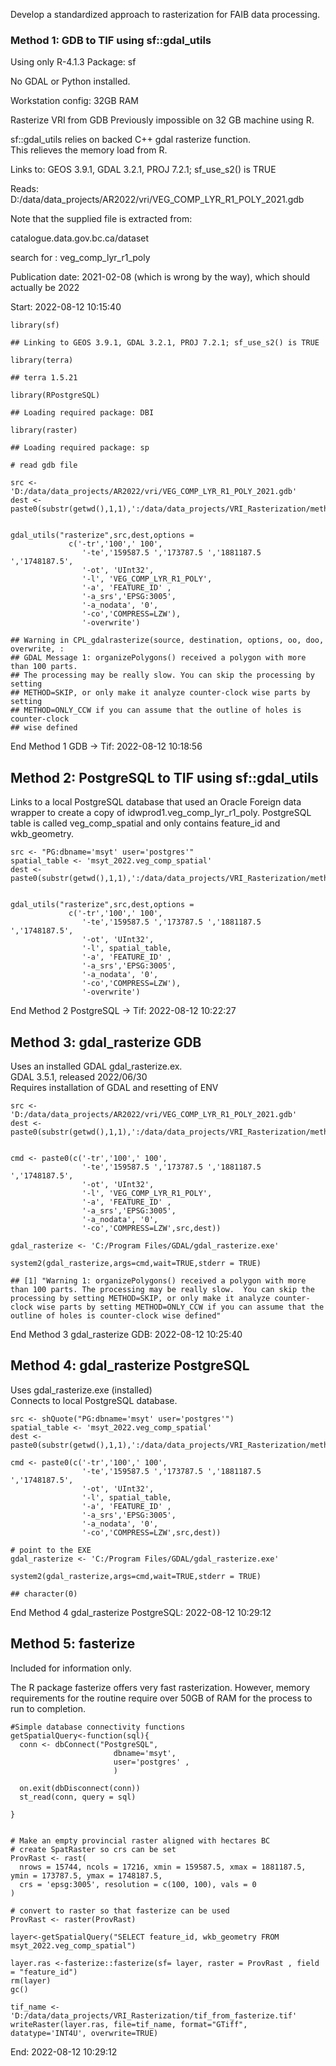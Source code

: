 Develop a standardized approach to rasterization for FAIB data
processing.

### Method 1: GDB to TIF using sf::gdal\_utils

Using only R-4.1.3 Package: sf

No GDAL or Python installed.

Workstation config: 32GB RAM

Rasterize VRI from GDB Previously impossible on 32 GB machine using R.

sf::gdal\_utils relies on backed C++ gdal rasterize function.  
This relieves the memory load from R.

Links to: GEOS 3.9.1, GDAL 3.2.1, PROJ 7.2.1; sf\_use\_s2() is TRUE

Reads:
D:/data/data\_projects/AR2022/vri/VEG\_COMP\_LYR\_R1\_POLY\_2021.gdb

Note that the supplied file is extracted from:

catalogue.data.gov.bc.ca/dataset

search for : veg\_comp\_lyr\_r1\_poly

Publication date: 2021-02-08 (which is wrong by the way), which should
actually be 2022

Start: 2022-08-12 10:15:40

    library(sf)

    ## Linking to GEOS 3.9.1, GDAL 3.2.1, PROJ 7.2.1; sf_use_s2() is TRUE

    library(terra)

    ## terra 1.5.21

    library(RPostgreSQL)

    ## Loading required package: DBI

    library(raster)

    ## Loading required package: sp

    # read gdb file

    src <- 'D:/data/data_projects/AR2022/vri/VEG_COMP_LYR_R1_POLY_2021.gdb'
    dest <- paste0(substr(getwd(),1,1),':/data/data_projects/VRI_Rasterization/method1.tif')


    gdal_utils("rasterize",src,dest,options = 
                 c('-tr','100',' 100',
                    '-te','159587.5 ','173787.5 ','1881187.5 ','1748187.5',
                    '-ot', 'UInt32',
                    '-l', 'VEG_COMP_LYR_R1_POLY',
                    '-a', 'FEATURE_ID' ,
                    '-a_srs','EPSG:3005',
                    '-a_nodata', '0',
                    '-co','COMPRESS=LZW'),
                    '-overwrite')

    ## Warning in CPL_gdalrasterize(source, destination, options, oo, doo, overwrite, :
    ## GDAL Message 1: organizePolygons() received a polygon with more than 100 parts.
    ## The processing may be really slow. You can skip the processing by setting
    ## METHOD=SKIP, or only make it analyze counter-clock wise parts by setting
    ## METHOD=ONLY_CCW if you can assume that the outline of holes is counter-clock
    ## wise defined

End Method 1 GDB -&gt; Tif: 2022-08-12 10:18:56

## Method 2: PostgreSQL to TIF using sf::gdal\_utils

Links to a local PostgreSQL database that used an Oracle Foreign data
wrapper to create a copy of idwprod1.veg\_comp\_lyr\_r1\_poly.
PostgreSQL table is called veg\_comp\_spatial and only contains
feature\_id and wkb\_geometry.

    src <- "PG:dbname='msyt' user='postgres'"
    spatial_table <- 'msyt_2022.veg_comp_spatial'
    dest <- paste0(substr(getwd(),1,1),':/data/data_projects/VRI_Rasterization/method2.tif')


    gdal_utils("rasterize",src,dest,options = 
                 c('-tr','100',' 100',
                    '-te','159587.5 ','173787.5 ','1881187.5 ','1748187.5',
                    '-ot', 'UInt32',
                    '-l', spatial_table,
                    '-a', 'FEATURE_ID' ,
                    '-a_srs','EPSG:3005',
                    '-a_nodata', '0',
                    '-co','COMPRESS=LZW'),
                    '-overwrite')

End Method 2 PostgreSQL -&gt; Tif: 2022-08-12 10:22:27

## Method 3: gdal\_rasterize GDB

Uses an installed GDAL gdal\_rasterize.ex.  
GDAL 3.5.1, released 2022/06/30  
Requires installation of GDAL and resetting of ENV

    src <- 'D:/data/data_projects/AR2022/vri/VEG_COMP_LYR_R1_POLY_2021.gdb'
    dest <- paste0(substr(getwd(),1,1),':/data/data_projects/VRI_Rasterization/method3.tif')


    cmd <- paste0(c('-tr','100',' 100',
                    '-te','159587.5 ','173787.5 ','1881187.5 ','1748187.5',
                    '-ot', 'UInt32',
                    '-l', 'VEG_COMP_LYR_R1_POLY',
                    '-a', 'FEATURE_ID' ,
                    '-a_srs','EPSG:3005',
                    '-a_nodata', '0',
                    '-co','COMPRESS=LZW',src,dest))

    gdal_rasterize <- 'C:/Program Files/GDAL/gdal_rasterize.exe'

    system2(gdal_rasterize,args=cmd,wait=TRUE,stderr = TRUE)

    ## [1] "Warning 1: organizePolygons() received a polygon with more than 100 parts. The processing may be really slow.  You can skip the processing by setting METHOD=SKIP, or only make it analyze counter-clock wise parts by setting METHOD=ONLY_CCW if you can assume that the outline of holes is counter-clock wise defined"

End Method 3 gdal\_rasterize GDB: 2022-08-12 10:25:40

## Method 4: gdal\_rasterize PostgreSQL

Uses gdal\_rasterize.exe (installed)  
Connects to local PostgreSQL database.

    src <- shQuote("PG:dbname='msyt' user='postgres'")
    spatial_table <- 'msyt_2022.veg_comp_spatial'
    dest <- paste0(substr(getwd(),1,1),':/data/data_projects/VRI_Rasterization/method4.tif')

    cmd <- paste0(c('-tr','100',' 100',
                    '-te','159587.5 ','173787.5 ','1881187.5 ','1748187.5',
                    '-ot', 'UInt32',
                    '-l', spatial_table,
                    '-a', 'FEATURE_ID' ,
                    '-a_srs','EPSG:3005',
                    '-a_nodata', '0',
                    '-co','COMPRESS=LZW',src,dest))

    # point to the EXE
    gdal_rasterize <- 'C:/Program Files/GDAL/gdal_rasterize.exe'

    system2(gdal_rasterize,args=cmd,wait=TRUE,stderr = TRUE)

    ## character(0)

End Method 4 gdal\_rasterize PostgreSQL: 2022-08-12 10:29:12

## Method 5: fasterize

Included for information only.

The R package fasterize offers very fast rasterization. However, memory
requirements for the routine require over 50GB of RAM for the process to
run to completion.

    #Simple database connectivity functions
    getSpatialQuery<-function(sql){
      conn <- dbConnect("PostgreSQL",
                           dbname='msyt', 
                           user='postgres' ,
                           )
      
      on.exit(dbDisconnect(conn))
      st_read(conn, query = sql)
      
    }


    # Make an empty provincial raster aligned with hectares BC
    # create SpatRaster so crs can be set
    ProvRast <- rast(
      nrows = 15744, ncols = 17216, xmin = 159587.5, xmax = 1881187.5, ymin = 173787.5, ymax = 1748187.5, 
      crs = 'epsg:3005', resolution = c(100, 100), vals = 0
    )

    # convert to raster so that fasterize can be used
    ProvRast <- raster(ProvRast)

    layer<-getSpatialQuery("SELECT feature_id, wkb_geometry FROM msyt_2022.veg_comp_spatial")

    layer.ras <-fasterize::fasterize(sf= layer, raster = ProvRast , field = "feature_id")
    rm(layer)
    gc()

    tif_name <- 'D:/data/data_projects/VRI_Rasterization/tif_from_fasterize.tif'
    writeRaster(layer.ras, file=tif_name, format="GTiff", datatype='INT4U', overwrite=TRUE)

End: 2022-08-12 10:29:12
